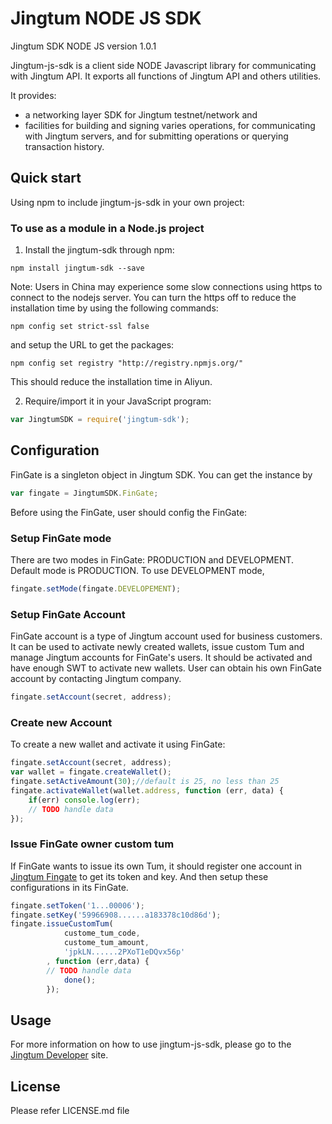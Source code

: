 # Jingtum NODE JS SDK

Jingtum SDK NODE JS version 1.0.1

Jingtum-js-sdk is a client side NODE Javascript library 
for communicating with Jingtum API. It exports all functions 
of Jingtum API and others utilities.

It provides:
- a networking layer SDK for Jingtum testnet/network and 
- facilities for building and signing varies operations, 
  for communicating with Jingtum servers, 
  and for submitting operations or querying transaction history.
## Quick start

Using npm to include jingtum-js-sdk in your own project:
### To use as a module in a Node.js project
1. Install the jingtum-sdk through npm:
```shell
npm install jingtum-sdk --save
```
Note:
Users in China may experience some slow connections using https 
to connect to the nodejs server. You can turn the https off to 
reduce the installation time by using the following commands:
```
npm config set strict-ssl false
```
and setup the URL to get the packages: 

```
npm config set registry "http://registry.npmjs.org/"
```
This should reduce the installation time in Aliyun.

2. Require/import it in your JavaScript program:
```js
var JingtumSDK = require('jingtum-sdk');
```
## Configuration
FinGate is a singleton object in Jingtum SDK. You can get the instance by
```js
var fingate = JingtumSDK.FinGate;
```
Before using the FinGate, user should config the FinGate:
### Setup FinGate mode
There are two modes in FinGate: PRODUCTION and DEVELOPMENT.
Default mode is PRODUCTION. To use DEVELOPMENT mode, 
```js
fingate.setMode(fingate.DEVELOPEMENT);
```
### Setup FinGate Account
FinGate account is a type of Jingtum account used for business customers.
It can be used to activate newly created wallets, issue custom Tum and 
manage Jingtum accounts for FinGate's users. 
It should be activated and have enough SWT to activate new wallets.
User can obtain his own FinGate account by contacting Jingtum company.
```js
fingate.setAccount(secret, address);
```
### Create new Account
To create a new wallet and activate it using FinGate:
```js
fingate.setAccount(secret, address);
var wallet = fingate.createWallet();
fingate.setActiveAmount(30);//default is 25, no less than 25
fingate.activateWallet(wallet.address, function (err, data) {
    if(err) console.log(err);
    // TODO handle data
});
```

### Issue FinGate owner custom tum
If FinGate wants to issue its own Tum, it should register one account in 
[Jingtum Fingate](https://fingate.jingtum.com) to get its token and key.
And then setup these configurations in its FinGate.
```js
fingate.setToken('1...00006');
fingate.setKey('59966908......a183378c10d86d');
fingate.issueCustomTum(
            custome_tum_code,
            custome_tum_amount,
            'jpkLN......2PXoT1eDQvx56p'
        , function (err,data) {
        // TODO handle data
            done();
        });

```

## Usage
For more information on how to use jingtum-js-sdk, please go to the 
[Jingtum Developer](http://developer.jingtum.com) site. 

## License
Please refer LICENSE.md file
